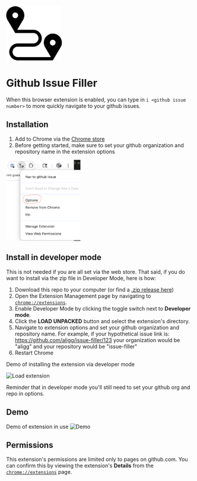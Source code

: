 <img src="icons/travel.png" alt="issuefiller" width="150"/>

# Github Issue Filler

When this browser extension is enabled, you can type in `i <github issue number>` to more quickly navigate to your github issues.

## Installation
1. Add to Chrome via the [Chrome store](https://chromewebstore.google.com/detail/nav-to-github-issue/hkechgoganegnlfecefldlbinjmhhhni?authuser=0&hl=en&pli=1)
1. Before getting started, make sure to set your github organization and repository name in the extension options
<img src=".github/options.png" alt="navtooptions" width="200"/>

## Install in developer mode
This is not needed if you are all set via the web store. That said, if you do want to install via the zip file in Developer Mode, here is how:

1. Download this repo to your computer (or find a [.zip release here](https://github.com/aligg/issue-filler/releases/latest))
1. Open the Extension Management page by navigating to [`chrome://extensions`](chrome://extensions).
1. Enable Developer Mode by clicking the toggle switch next to **Developer mode**.
1. Click the **LOAD UNPACKED** button and select the extension's directory.
1. Navigate to extension options and set your github organization and repository name. For example, if your hypothetical issue link is: https://github.com/aligg/issue-filler/123 your organization would be "aligg" and your repository would be "issue-filler"
1. Restart Chrome

Demo of installing the extension via developer mode

![Load extension](.github/loading.gif)

Reminder that in developer mode you'll still need to set your github org and repo in options.

## Demo
Demo of extension in use
![Demo](.github/demo.gif)


## Permissions
This extension's permissions are limited only to pages on github.com. You can confirm this by viewing the extension's **Details** from the [`chrome://extensions`](chrome://extensions) page.